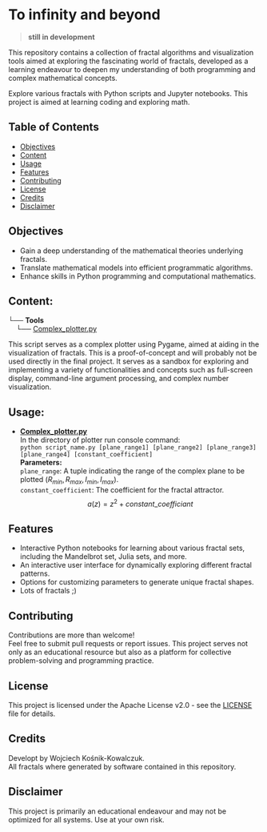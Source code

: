 # To infinity and beyond
> **still in development**

This repository contains a collection of fractal algorithms and visualization tools aimed at exploring the fascinating world of fractals, developed as a learning endeavour to deepen my understanding of both programming and complex mathematical concepts.

Explore various fractals with Python scripts and Jupyter notebooks. This project is aimed at learning coding and exploring math.

## Table of Contents
- [Objectives](#objectives)
- [Content](#content)
- [Usage](#Usage)
- [Features](#features)
- [Contributing](#contributing)
- [License](#license)
- [Credits](#credits)
- [Disclaimer](#disclaimer)

## Objectives

- Gain a deep understanding of the mathematical theories underlying fractals.
- Translate mathematical models into efficient programmatic algorithms.
- Enhance skills in Python programming and computational mathematics.

## Content:

└── **Tools** <br>
&nbsp;&nbsp;&nbsp;&nbsp;└── [Complex_plotter.py](Complex_plotter.py)<br>
<!-- indent the block below somehow later -->
This script serves as a complex plotter using Pygame, aimed at aiding in the visualization of fractals. This is a proof-of-concept and will probably not be used directly in the final project. It serves as a sandbox for exploring and implementing a variety of functionalities and concepts such as full-screen display, command-line argument processing, and complex number visualization.

## Usage:

- **[Complex_plotter.py](Complex_plotter.py)**<br>
In the directory of plotter run console command:<br>
`python script_name.py [plane_range1] [plane_range2] [plane_range3] [plane_range4] [constant_coefficient]`<br>
**Parameters:**<br>
`plane_range`: A tuple indicating the range of the complex plane to be plotted ($R_{min}, R_{max}, I_{min}, I_{max}$).<br>
`constant_coefficient`: The coefficient for the fractal attractor.
$$a(z) = z^{2} + constant\_coefficiant$$

## Features
- Interactive Python notebooks for learning about various fractal sets, including the Mandelbrot set, Julia sets, and more.
- An interactive user interface for dynamically exploring different fractal patterns.
- Options for customizing parameters to generate unique fractal shapes.
- Lots of fractals ;)
  
## Contributing
Contributions are more than welcome!<br>
Feel free to submit pull requests or report issues. This project serves not only as an educational resource but also as a platform for collective problem-solving and programming practice.

## License
This project is licensed under the Apache License v2.0 - see the [LICENSE](LICENSE) file for details.

## Credits
Developt by Wojciech Kośnik-Kowalczuk.<br>
All fractals where generated by software contained in this repository.<br>
<!--
This project was informed and inspired by a variety of sources, including academic lectures, online resources, and published literature. I extend my gratitude to the following:
- dr... & mgr... for foundational concepts and direct guidance provided during *Wstęp do programowania* cours at the [Faculty of Mathematics](https://wmat.pwr.edu.pl/) of [Wrocław University of Science and Technology](https://pwr.edu.pl/en/).
- [Title of Book or Article](link to the source) by [Author(s)].
- Any other individuals, communities, or organizations that contributed to your learning or supported the project in any way.-->

## Disclaimer
This project is primarily an educational endeavour and may not be optimized for all systems. Use at your own risk.

